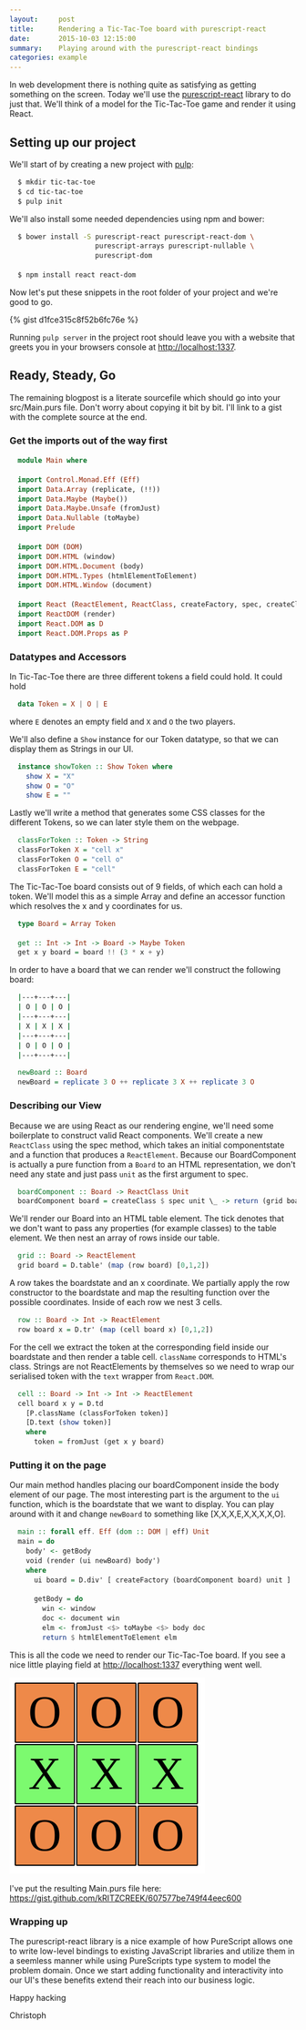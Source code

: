 ```yaml
---
layout:     post
title:      Rendering a Tic-Tac-Toe board with purescript-react
date:       2015-10-03 12:15:00
summary:    Playing around with the purescript-react bindings
categories: example
---
```


In web development there is nothing quite as satisfying as getting something on the screen. Today we'll use the [purescript-react](https://github.com/purescript-contrib/purescript-react) library to do just that. We'll think of a model for the Tic-Tac-Toe game and render it using React.

Setting up our project
----------------------

We'll start of by creating a new project with [pulp](https://github.com/bodil/pulp):

``` bash
  $ mkdir tic-tac-toe
  $ cd tic-tac-toe
  $ pulp init
```

We'll also install some needed dependencies using npm and bower:

``` bash
  $ bower install -S purescript-react purescript-react-dom \
                     purescript-arrays purescript-nullable \
                     purescript-dom
  
  $ npm install react react-dom
```

Now let's put these snippets in the root folder of your project and we're good to go.

{% gist d1fce315c8f52b6fc76e %}

Running `pulp server` in the project root should leave you with a website that greets you in your browsers console at <http://localhost:1337>.

Ready, Steady, Go
-----------------

The remaining blogpost is a literate sourcefile which should go into your src/Main.purs file. Don't worry about copying it bit by bit. I'll link to a gist with the complete source at the end.

### Get the imports out of the way first

``` haskell
  module Main where

  import Control.Monad.Eff (Eff)
  import Data.Array (replicate, (!!))
  import Data.Maybe (Maybe())
  import Data.Maybe.Unsafe (fromJust)
  import Data.Nullable (toMaybe)
  import Prelude

  import DOM (DOM)
  import DOM.HTML (window)
  import DOM.HTML.Document (body)
  import DOM.HTML.Types (htmlElementToElement)
  import DOM.HTML.Window (document)

  import React (ReactElement, ReactClass, createFactory, spec, createClass)
  import ReactDOM (render)
  import React.DOM as D
  import React.DOM.Props as P
```

### Datatypes and Accessors

In Tic-Tac-Toe there are three different tokens a field could hold. It could hold

``` haskell
  data Token = X | O | E
```

where `E` denotes an empty field and `X` and `O` the two players.

We'll also define a `Show` instance for our Token datatype, so that we can display them as Strings in our UI.

``` haskell
  instance showToken :: Show Token where
    show X = "X"
    show O = "O"
    show E = ""
```

Lastly we'll write a method that generates some CSS classes for the different Tokens, so we can later style them on the webpage.

``` haskell
  classForToken :: Token -> String
  classForToken X = "cell x"
  classForToken O = "cell o"
  classForToken E = "cell"
```

The Tic-Tac-Toe board consists out of 9 fields, of which each can hold a token. We'll model this as a simple Array and define an accessor function which resolves the x and y coordinates for us.

``` haskell
  type Board = Array Token

  get :: Int -> Int -> Board -> Maybe Token
  get x y board = board !! (3 * x + y)
```

In order to have a board that we can render we'll construct the following board:

``` bash
  |---+---+---|
  | O | O | O |
  |---+---+---|
  | X | X | X |
  |---+---+---|
  | O | O | O |
  |---+---+---|
```

``` haskell
  newBoard :: Board
  newBoard = replicate 3 O ++ replicate 3 X ++ replicate 3 O
```

### Describing our View

Because we are using React as our rendering engine, we'll need some boilerplate to construct valid React components. We'll create a new `ReactClass` using the spec method, which takes an initial componentstate and a function that produces a `ReactElement`. Because our BoardComponent is actually a pure function from a `Board` to an HTML representation, we don't need any state and just pass `unit` as the first argument to spec.

``` haskell
  boardComponent :: Board -> ReactClass Unit
  boardComponent board = createClass $ spec unit \_ -> return (grid board)
```

We'll render our Board into an HTML table element. The tick denotes that we don't want to pass any properties (for example classes) to the table element. We then nest an array of rows inside our table.

``` haskell
  grid :: Board -> ReactElement
  grid board = D.table' (map (row board) [0,1,2])
```

A row takes the boardstate and an x coordinate. We partially apply the row constructor to the boardstate and map the resulting function over the possible coordinates. Inside of each row we nest 3 cells.

``` haskell
  row :: Board -> Int -> ReactElement
  row board x = D.tr' (map (cell board x) [0,1,2])
```

For the cell we extract the token at the corresponding field inside our boardstate and then render a table cell. `className` corresponds to HTML's class. Strings are not ReactElements by themselves so we need to wrap our serialised token with the `text` wrapper from `React.DOM`.

``` haskell
  cell :: Board -> Int -> Int -> ReactElement
  cell board x y = D.td
    [P.className (classForToken token)]
    [D.text (show token)]
    where
      token = fromJust (get x y board)
```

### Putting it on the page

Our main method handles placing our boardComponent inside the body element of our page. The most interesting part is the argument to the `ui` function, which is the boardstate that we want to display. You can play around with it and change `newBoard` to something like \[X,X,X,E,X,X,X,X,O\].

``` haskell
  main :: forall eff. Eff (dom :: DOM | eff) Unit
  main = do
    body' <- getBody
    void (render (ui newBoard) body')
    where
      ui board = D.div' [ createFactory (boardComponent board) unit ]

      getBody = do
        win <- window
        doc <- document win
        elm <- fromJust <$> toMaybe <$> body doc
        return $ htmlElementToElement elm
```

This is all the code we need to render our Tic-Tac-Toe board. If you see a nice little playing field at <http://localhost:1337> everything went well.

<span class="absolute-center">![tic-tac-toe-board](/images/tic-tac-toe-board.png)</span>

I've put the resulting Main.purs file here: <https://gist.github.com/kRITZCREEK/607577be749f44eec600>

### Wrapping up

The purescript-react library is a nice example of how PureScript allows one to write low-level bindings to existing JavaScript libraries and utilize them in a seemless manner while using PureScripts type system to model the problem domain. Once we start adding functionality and interactivity into our UI's these benefits extend their reach into our business logic.

Happy hacking

Christoph
